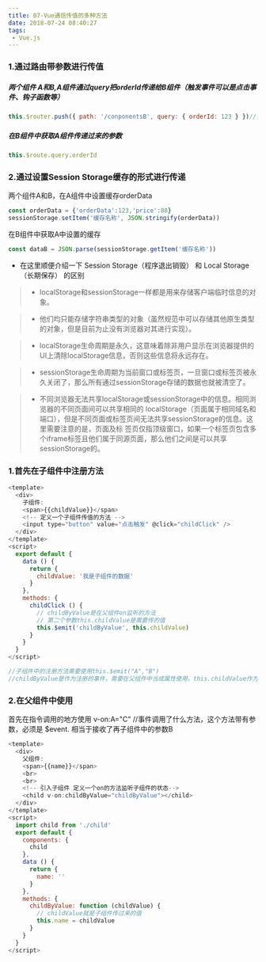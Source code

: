 ```yaml
---
title: 07-Vue通信传值的多种方法
date: 2018-07-24 08:40:27
tags:
 - Vue.js
---
```


### 1.通过路由带参数进行传值

##### 两个组件 A和B,A组件通过query把orderId传递给B组件（触发事件可以是点击事件、钩子函数等）
``` js
this.$router.push({ path: '/conponentsB', query: { orderId: 123 } })//调整到B
```
##### 在B组件中获取A组件传递过来的参数
``` js
this.$route.query.orderId
```


### 2.通过设置Session Storage缓存的形式进行传递
两个组件A和B，在A组件中设置缓存orderData
``` js
const orderData = {'orderData':123,'price':88}
sessionStorage.setItem('缓存名称', JSON.stringify(orderData))
```

在B组件中获取A中设置的缓存
``` js
const dataB = JSON.parse(sessionStorage.getItem('缓存名称'))
```
* 在这里顺便介绍一下 Session Storage（程序退出销毁） 和 Local Storage（长期保存） 的区别
 > * localStorage和sessionStorage一样都是用来存储客户端临时信息的对象。

 > * 他们均只能存储字符串类型的对象（虽然规范中可以存储其他原生类型的对象，但是目前为止没有浏览器对其进行实现）。

 > * localStorage生命周期是永久，这意味着除非用户显示在浏览器提供的UI上清除localStorage信息，否则这些信息将永远存在。

 > * sessionStorage生命周期为当前窗口或标签页，一旦窗口或标签页被永久关闭了，那么所有通过sessionStorage存储的数据也就被清空了。

 > * 不同浏览器无法共享localStorage或sessionStorage中的信息。相同浏览器的不同页面间可以共享相同的 localStorage（页面属于相同域名和端口），但是不同页面或标签页间无法共享sessionStorage的信息。这里需要注意的是，页面及标 签页仅指顶级窗口，如果一个标签页包含多个iframe标签且他们属于同源页面，那么他们之间是可以共享sessionStorage的。



### 1.首先在子组件中注册方法

``` js
<template>
  <div>
    子组件:
    <span>{{childValue}}</span>
    <!-- 定义一个子组件传值的方法 -->
    <input type="button" value="点击触发" @click="childClick" />
  </div>
</template>
<script>
  export default {
    data () {
      return {
        childValue: '我是子组件的数据'
      }
    },
    methods: {
      childClick () {
        // childByValue是在父组件on监听的方法
        // 第二个参数this.childValue是需要传的值
        this.$emit('childByValue', this.childValue)
      }
    }
  }
</script>

//子组件中的注册方法需要使用this.$emit("A","B") 
//childByValue是作为注册的事件，需要在父组件中当成属性使用，this.childValue作为参数在父组件中使用
```

### 2.在父组件中使用
首先在指令调用的地方使用 v-on:A="C"
//事件调用了什么方法，这个方法带有参数，必须是 $event.  相当于接收了再子组件中的参数B
``` js
<template>
  <div>
    父组件:
    <span>{{name}}</span>
    <br>
    <br>
    <!-- 引入子组件 定义一个on的方法监听子组件的状态-->
    <child v-on:childByValue="childByValue"></child>
  </div>
</template>
<script>
  import child from './child'
  export default {
    components: {
      child
    },
    data () {
      return {
        name: ''
      }
    },
    methods: {
      childByValue: function (childValue) {
        // childValue就是子组件传过来的值
        this.name = childValue
      }
    }
  }
</script>
```